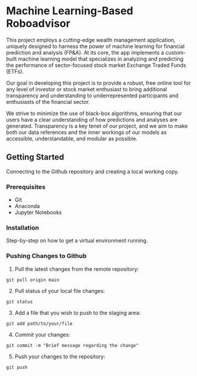 # Machine Learning-Based Roboadvisor 

This project employs a cutting-edge wealth management application, uniquely designed to harness the power of machine learning for financial prediction and analysis (FP&A). At its core, the app implements a custom-built machine learning model that specializes in analyzing and predicting the performance of sector-focused stock market Exchange Traded Funds (ETFs).

Our goal in developing this project is to provide a robust, free online tool for any level of investor or stock market enthusiast to bring additional transparency and understanding to underrepresented participants and enthusiasts of the financial sector. 

We strive to minimize the use of black-box algorithms, ensuring that our users have a clear understanding of how predictions and analyses are generated. Transparency is a key tenet of our project, and we aim to make both our data references and the inner workings of our models as accessible, understandable, and modular as possible.

## Getting Started

Connecting to the Github repository and creating a local working copy. 

### Prerequisites

- Git
- Anaconda
- Jupyter Notebooks

### Installation

Step-by-step on how to get a virtual environment running. 


### Pushing Changes to Github

1. Pull the latest changes from the remote repository:

```git pull origin main```

2. Pull status of your local file changes:

```git status```

3. Add a file that you wish to push to the staging area:

```git add path/to/your/file```

4. Commit your changes:

```git commit -m "Brief message regarding the change"```

5. Push your changes to the repository:

```git push```

